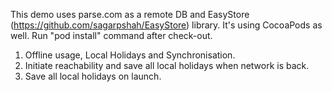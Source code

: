 This demo uses parse.com as a remote DB and EasyStore (https://github.com/sagarpshah/EasyStore) library.
It's using CocoaPods as well. Run "pod install" command after check-out.

1) Offline usage, Local Holidays and Synchronisation.
2) Initiate reachability and save all local holidays when network is back.
3) Save all local holidays on launch.